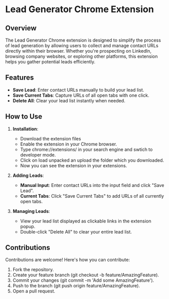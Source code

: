 # Lead Generator Chrome Extension

## Overview

The Lead Generator Chrome extension is designed to simplify the process of lead generation by allowing users to collect and manage contact URLs directly within their browser. Whether you're prospecting on LinkedIn, browsing company websites, or exploring other platforms, this extension helps you gather potential leads efficiently.

## Features

- **Save Lead**: Enter contact URLs manually to build your lead list.
- **Save Current Tabs**: Capture URLs of all open tabs with one click.
- **Delete All**: Clear your lead list instantly when needed.


## How to Use

1. **Installation**:
   - Download the extension files
   - Enable the extension in your Chrome browser.
   - Type chrome://extensions/ in your search engine  and swtich to developer mode.
   - Click on load unpacked an upload the folder which you downloaded.
   - Now you can see the extension in your extensions.


2. **Adding Leads**:
   - **Manual Input**: Enter contact URLs into the input field and click "Save Lead".
   - **Current Tabs**: Click "Save Current Tabs" to add URLs of all currently open tabs.

3. **Managing Leads**:
   - View your lead list displayed as clickable links in the extension popup.
   - Double-click "Delete All" to clear your entire lead list.
  
## Contributions
Contributions are welcome! Here's how you can contribute:

1. Fork the repository.
2. Create your feature branch (git checkout -b feature/AmazingFeature).
3. Commit your changes (git commit -m 'Add some AmazingFeature').
4. Push to the branch (git push origin feature/AmazingFeature).
5. Open a pull request.
